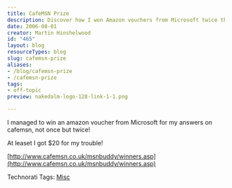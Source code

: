 ```yaml
---
title: CafeMSN Prize
description: Discover how I won Amazon vouchers from Microsoft twice through CafeMSN! Join me in celebrating this fun achievement and learn more about my experience.
date: 2006-08-01
creator: Martin Hinshelwood
id: "465"
layout: blog
resourceTypes: blog
slug: cafemsn-prize
aliases:
- /blog/cafemsn-prize
- /cafemsn-prize
tags:
- off-topic
preview: nakedalm-logo-128-link-1-1.png

---
```

I managed to win an amazon voucher from Microsoft for my answers on cafemsn, not once but twice!

At leaset I got $20 for my trouble!

[http://www.cafemsn.co.uk/msnbuddy/winners.asp](http://www.cafemsn.co.uk/msnbuddy/winners.asp)

Technorati Tags: [Misc](http://technorati.com/tags/Misc)

